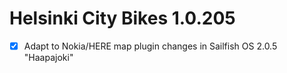 Helsinki City Bikes 1.0.205
===========================

* [x] Adapt to Nokia/HERE map plugin changes in Sailfish OS 2.0.5
      "Haapajoki"
